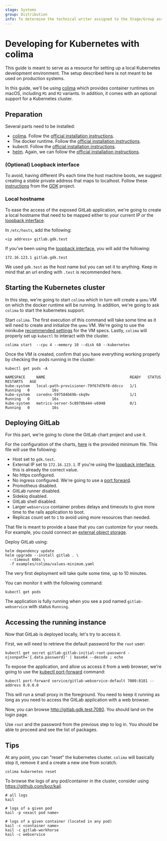 ```yaml
---
stage: Systems
group: Distribution
info: To determine the technical writer assigned to the Stage/Group associated with this page, see https://about.gitlab.com/handbook/product/ux/technical-writing/#assignments
---
```


# Developing for Kubernetes with colima

This guide is meant to serve as a resource for setting up a local Kubernetes development environment.
The setup described here is not meant to be used on production systems.

In this guide, we'll be using [colima](https://github.com/abiosoft/colima) which provides container runtimes on macOS, including `M1` and `M2` variants.
In addition, it comes with an optional support for a Kubernetes cluster.

## Preparation

Several parts need to be installed:

- [colima](https://github.com/abiosoft/colima). Follow the [official installation instructions](https://github.com/abiosoft/colima#installation).
- The docker runtime. Follow the [official installation instructions](https://github.com/abiosoft/colima#docker).
- kubectl. Follow the [official installation instructions](https://kubernetes.io/docs/tasks/tools/).
- [helm](https://helm.sh/). Again, we can follow the [official installation instructions](https://helm.sh/docs/intro/install/).

### (Optional) Loopback interface

To avoid, having different IPs each time the host machine boots, we suggest creating a _stable_ private address that maps to localhost.
Follow these [instructions](https://gitlab.com/gitlab-org/gitlab-development-kit/-/blob/main/doc/howto/local_network.md#create-loopback-interface) from the [GDK](https://gitlab.com/gitlab-org/gitlab-development-kit) project.

### Local hostname

To ease the access of the exposed GitLab application, we're going to create a local hostname that need to be mapped either to your current IP _or_ the [loopback interface](#optional-loopback-interface).

In `/etc/hosts`, add the following:

```
<ip address> gitlab.gdk.test
```

If you've been using the [loopback interface](#optional-loopback-interface), you will add the following:

```
172.16.123.1 gitlab.gdk.test
```

We used `gdk.test` as the host name but you can set it to anything. Keep in mind that an url ending with `.test` is recommended here.

## Starting the Kubernetes cluster

In this step, we're going to start `colima` which in turn will create a `qemu` VM on which the docker runtime will be running. In addition, we're going to ask `colima` to start the kubernetes support.

Start `colima`. The first execution of this command will take some time as it will need to create and initialize the `qemu` VM. We're going to use the minikube [recommended settings](../minikube/index.md#deploying-gitlab-with-recommended-settings) for the VM specs. Lastly, `colima` will properly set up `kubectl` to interact with the cluster.

```shell
colima start  --cpu 4 --memory 10 --disk 60 --kubernetes
```

Once the VM is created, confirm that you have everything working properly by checking the pods running in the cluster:

```shell
kubectl get pods -A

NAMESPACE     NAME                                      READY   STATUS    RESTARTS   AGE
kube-system   local-path-provisioner-79f67d76f8-ddccv   1/1     Running   0          16s
kube-system   coredns-597584b69b-skq9v                  1/1     Running   0          16s
kube-system   metrics-server-5c8978b444-v6948           0/1     Running   0          16s
```

## Deploying GitLab

For this part, we're going to clone the GitLab chart project and use it.

For the configuration of the charts, [here](https://gitlab.com/gitlab-org/charts/gitlab/raw/master/examples/colima/values-minimum.yaml) is the provided minimum file.
This file will use the following:

- Host set to `gdk.test`.
- External IP set to `172.16.123.1`. If you're using the [loopback interface](#optional-loopback-interface), this is already the correct value.
- No https configured.
- No ingress configured. We're going to use a [port forward](#accessing-the-running-instance).
- Promotheus disabled.
- GitLab runner disabled.
- Sidekiq disabled.
- GitLab shell disabled.
- Larger `webservice` container probes delays and timeouts to give more time to the rails application to boot.
- Replicas count set to `1` to avoid using more resources than needed.

That file is meant to provide a base that you can customize for your needs. For example, you could connect an [external object storage](../../advanced/external-object-storage/index.md).

Deploy GitLab using:

```shell
helm dependency update
helm upgrade --install gitlab . \
  --timeout 600s \
  -f examples/colima/values-minimum.yaml
```

The very first deployment will take quite some time, up to 10 minutes.

You can monitor it with the following command:

```shell
kubectl get pods
```

The application is fully running when you see a pod named `gitlab-webservice` with status `Running`.

## Accessing the running instance

Now that GitLab is deployed locally, let's try to access it.

First, we will need to retrieve the default password for the `root` user:

```shell
kubectl get secret gitlab-gitlab-initial-root-password -ojsonpath='{.data.password}' | base64 --decode ; echo
```

To expose the application, and allow us access it from a web browser, we're going to use the [kubectl port-forward](https://kubernetes.io/docs/tasks/access-application-cluster/port-forward-access-application-cluster/) command:

```shell
kubectl port-forward service/gitlab-webservice-default 7080:8181 --address 0.0.0.0 
```

This will run a small proxy in the foreground. You need to keep it running as long as you need to access the GitLab application with a web browser.

Now, you can browse http://gitlab.gdk.test:7080. You should land on the login page. 

Use `root` and the password from the previous step to log in. You should be able to proceed and see the list of packages.

## Tips

At any point, you can "reset" the kubernetes cluster. `colima` will basically stop it, remove it and a create a new one from scratch.

```shell
colima kubernetes reset
```

To browse the logs of any pod/container in the cluster, consider using https://github.com/boz/kail.

```shell
# all logs
kail

# logs of a given pod
kail -p <exact pod name>

# logs of a given container (located in any pod)
kail -c <container name>
kail -c gitlab-workhorse
kail -c webservice
```